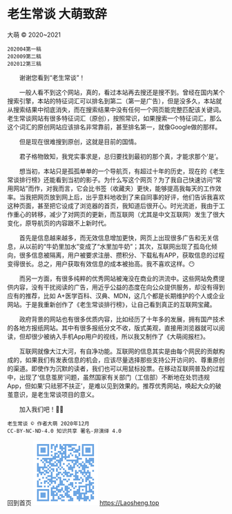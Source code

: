 老生常谈 大萌致辞
=================
大萌 © 2020~2021

	202004第一稿
	202009第二稿
	202012第三稿

　　谢谢您看到“老生常谈”！  

　　一般人看不到这个网站，真的，看过本站再去搜还是搜不到。曾经在国内某个搜索引擎，本站的特征词汇可以排名到第二（第一是广告），但是没多久，本站就从搜索结果中彻底消失，而在搜索结果中没有任何一个网页能完整匹配该关键词。老生常谈网站有很多特征词汇（原创），按照常识，如果搜索一个特征词汇，那么这个词汇的原创网站应该排名非常靠前，甚至排名第一，就像Google做的那样。

　　但是现在很难搜到原创，这就是目前的国情。

　　君子格物致知，我党实事求是，总归要找到最初的那个真，才能求那个‘是’。

　　想当初，本站只是孤孤单单的一个导航页，有超过十年的历史，现在的《老生常谈排行榜》还能看到当初的影子。为什么写这个网页？为了我自己快速访问“常用网站”而作，对我而言，它会比书签（收藏夹）更快，能够提高我每天的工作效率。当我把网页放到网上后，出乎意料地收到了来自同事的好评，他们告诉我喜欢这种页面，甚至把它设成了浏览器的首页，我知道后很开心。时光流逝，我由于工作重心的转移，减少了对网页的更新，而互联网（尤其是中文互联网）发生了很大变化，原导航页的内容跟不上新时代。

　　首先是信息越来越多，而无效信息增加更快，网页上出现很多广告和无关信息，从以前的“牛奶里加水”变成了“水里加牛奶”；其次，互联网出现了孤岛化倾向，很多信息被隔离，用户被要求注册、攒积分、下载私有APP，获取信息的过程变得很长。总之，用户获取有效信息的成本被抬高。我不喜欢这样。😶

　　而另一方面，有很多纯粹的优秀网站被淹没在商业的洪流中。这些网站免费提供内容，没有干扰阅读的广告，用近乎公益的态度在向公众提供服务，却没有得到应有的推荐，比如 A+医学百科、汉典、MDN，这几个都是长期维护的个人或企业网站。于是我重新创作了《老生常谈排行榜》，让自己看到真正的互联网宝藏。

　　政府背景的网站也有很多优质内容，比如经历了十年多的发展，拥有国产技术的各地方报纸网站。其中有很多报纸分文不收，版式美观，直接用浏览器就可以阅读，但却很少被纳入手机App用户的视线，所以我又制作了《大萌阅报栏》。

　　互联网就像大江大河，有自净功能。互联网的信息其实是由每个网民的贡献构成的，如果我们有发表信息的机会，应该尽量选择那些支持公开访问的、尊重原创的渠道。即使作为沉默的读者，我们也可以用鼠标投票。在移动互联网普及的过程中，出现了‘信息茧房’问题，虽然国家有关部门（工信部）不断地在处罚违规App，但如果‘只祛邪不扶正’，是难以见到效果的。推荐优秀网站，唤起大众的破茧意识，是老生常谈项目的意义。

　　加入我们吧！🌊💪

	老生常谈 © 作者大萌 2020年12月
	CC-BY-NC-ND-4.0 知识共享 署名-非演绎 4.0

回到首页
<a href=".." title="返回老生常谈首页"><img src="../indexQR-Blue.png" /></a> 
https://Laosheng.top
